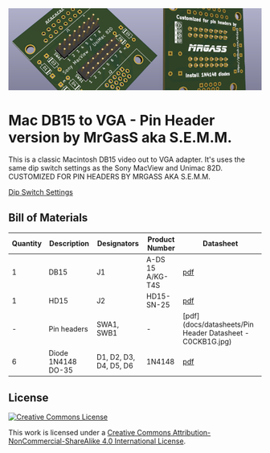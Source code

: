 <img src="docs/Mac DB15 to VGA v1.0.png" alt="Mac DB15 to VGA v 1.0" />

# Mac DB15 to VGA - Pin Header version by MrGasS aka S.E.M.M.

This is a classic Macintosh DB15 video out to VGA adapter. It's uses the same dip switch settings as the Sony MacView and Unimac 82D.  
CUSTOMIZED FOR PIN HEADERS BY MRGASS AKA S.E.M.M.

[Dip Switch Settings](docs/manuals)



## Bill of Materials

| Quantity | Description                | Designators            | Product Number   | Datasheet                                                    |
| :------- | -------------------------- | ---------------------- | ---------------- | ------------------------------------------------------------ |
| 1        | DB15                       | J1                     | A-DS 15 A/KG-T4S | [pdf](docs/datasheets/J1_ASS_4888_CO.pdf)                    |
| 1        | HD15                       | J2                     | HD15-SN-25       | [pdf](docs/datasheets/J2_hdxx-sn-25-data-sheet.pdf)          |
| -        | Pin headers                | SWA1, SWB1             | -                | [pdf](docs/datasheets/Pin Header Datasheet - C0CKB1G.jpg)    |
| 6        | Diode 1N4148 DO-35         | D1, D2, D3, D4, D5, D6 | 1N4148           | [pdf](docs/datasheets/D1_D2_D3_D4_D5_D6_1N914_D-2309448.pdf) |



## License

<a rel="license" href="http://creativecommons.org/licenses/by-nc-sa/4.0/"><img alt="Creative Commons License" style="border-width:0" src="https://i.creativecommons.org/l/by-nc-sa/4.0/88x31.png" /></a>

This work is licensed under a <a rel="license" href="http://creativecommons.org/licenses/by-nc-sa/4.0/">Creative Commons Attribution-NonCommercial-ShareAlike 4.0 International License</a>.  
